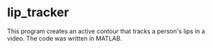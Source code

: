 # lip_tracker

This program creates an active contour that tracks a person's lips in a video. The code was written in MATLAB.